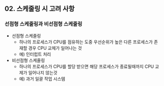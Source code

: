 ## 02. 스케줄링 시 고려 사항
### 선점형 스케줄링과 비선점형 스케줄링
- 선점형 스케줄링
  - 하나의 프로세스가 CPU를 점유하는 도중 우선순위가 높은 다른 프로세스가 존재할 경우 CPU 교체가 일어나는 것
  - 예) 인터럽트 처리
- 비선점형 스케줄링
  - 하나의 프로세스가 CPU를 할당 받으면 해당 프로세스가 종료될때까지 CPU 교제가 일어나지 않는것
  - 예) 과거 일괄 작업 시스템